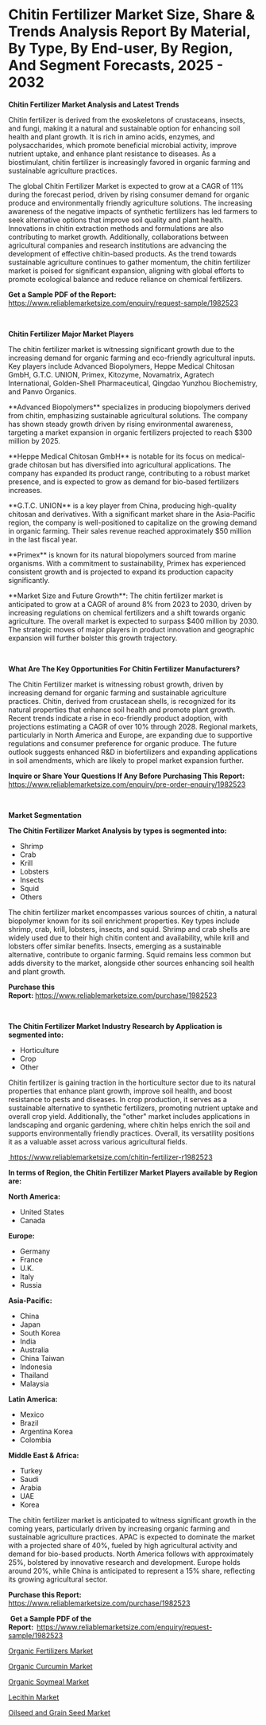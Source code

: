 <p><h1>Chitin Fertilizer Market Size, Share & Trends Analysis Report By Material, By Type, By End-user, By Region, And Segment Forecasts, 2025 - 2032</h1></p><p><strong>Chitin Fertilizer Market Analysis and Latest Trends</strong></p>
<p><p>Chitin fertilizer is derived from the exoskeletons of crustaceans, insects, and fungi, making it a natural and sustainable option for enhancing soil health and plant growth. It is rich in amino acids, enzymes, and polysaccharides, which promote beneficial microbial activity, improve nutrient uptake, and enhance plant resistance to diseases. As a biostimulant, chitin fertilizer is increasingly favored in organic farming and sustainable agriculture practices.</p><p>The global Chitin Fertilizer Market is expected to grow at a CAGR of 11% during the forecast period, driven by rising consumer demand for organic produce and environmentally friendly agriculture solutions. The increasing awareness of the negative impacts of synthetic fertilizers has led farmers to seek alternative options that improve soil quality and plant health. Innovations in chitin extraction methods and formulations are also contributing to market growth. Additionally, collaborations between agricultural companies and research institutions are advancing the development of effective chitin-based products. As the trend towards sustainable agriculture continues to gather momentum, the chitin fertilizer market is poised for significant expansion, aligning with global efforts to promote ecological balance and reduce reliance on chemical fertilizers.</p></p>
<p><strong>Get a Sample PDF of the Report:&nbsp;</strong> <a href="https://www.reliablemarketsize.com/enquiry/request-sample/1982523?utm_campaign=1131&utm_medium=2&utm_source=Github&utm_content=ia&utm_term=30032025&utm_id=chitin-fertilizer">https://www.reliablemarketsize.com/enquiry/request-sample/1982523</a></p>
<p>&nbsp;</p>
<p><strong>Chitin Fertilizer Major Market Players</strong></p>
<p><p>The chitin fertilizer market is witnessing significant growth due to the increasing demand for organic farming and eco-friendly agricultural inputs. Key players include Advanced Biopolymers, Heppe Medical Chitosan GmbH, G.T.C. UNION, Primex, Kitozyme, Novamatrix, Agratech International, Golden-Shell Pharmaceutical, Qingdao Yunzhou Biochemistry, and Panvo Organics.</p><p>**Advanced Biopolymers** specializes in producing biopolymers derived from chitin, emphasizing sustainable agricultural solutions. The company has shown steady growth driven by rising environmental awareness, targeting a market expansion in organic fertilizers projected to reach $300 million by 2025.</p><p>**Heppe Medical Chitosan GmbH** is notable for its focus on medical-grade chitosan but has diversified into agricultural applications. The company has expanded its product range, contributing to a robust market presence, and is expected to grow as demand for bio-based fertilizers increases.</p><p>**G.T.C. UNION** is a key player from China, producing high-quality chitosan and derivatives. With a significant market share in the Asia-Pacific region, the company is well-positioned to capitalize on the growing demand in organic farming. Their sales revenue reached approximately $50 million in the last fiscal year.</p><p>**Primex** is known for its natural biopolymers sourced from marine organisms. With a commitment to sustainability, Primex has experienced consistent growth and is projected to expand its production capacity significantly.</p><p>**Market Size and Future Growth**: The chitin fertilizer market is anticipated to grow at a CAGR of around 8% from 2023 to 2030, driven by increasing regulations on chemical fertilizers and a shift towards organic agriculture. The overall market is expected to surpass $400 million by 2030. The strategic moves of major players in product innovation and geographic expansion will further bolster this growth trajectory.</p></p>
<p>&nbsp;</p>
<p><strong>What Are The Key Opportunities For Chitin Fertilizer Manufacturers?</strong></p>
<p><p>The Chitin Fertilizer market is witnessing robust growth, driven by increasing demand for organic farming and sustainable agriculture practices. Chitin, derived from crustacean shells, is recognized for its natural properties that enhance soil health and promote plant growth. Recent trends indicate a rise in eco-friendly product adoption, with projections estimating a CAGR of over 10% through 2028. Regional markets, particularly in North America and Europe, are expanding due to supportive regulations and consumer preference for organic produce. The future outlook suggests enhanced R&D in biofertilizers and expanding applications in soil amendments, which are likely to propel market expansion further.</p></p>
<p><strong>Inquire or Share Your Questions If Any Before Purchasing This Report:</strong> <a href="https://www.reliablemarketsize.com/enquiry/pre-order-enquiry/1982523?utm_campaign=1131&utm_medium=2&utm_source=Github&utm_content=ia&utm_term=30032025&utm_id=chitin-fertilizer">https://www.reliablemarketsize.com/enquiry/pre-order-enquiry/1982523</a></p>
<p>&nbsp;</p>
<p><strong>Market Segmentation</strong></p>
<p><strong>The Chitin Fertilizer Market Analysis by types is segmented into:</strong></p>
<p><ul><li>Shrimp</li><li>Crab</li><li>Krill</li><li>Lobsters</li><li>Insects</li><li>Squid</li><li>Others</li></ul></p>
<p><p>The chitin fertilizer market encompasses various sources of chitin, a natural biopolymer known for its soil enrichment properties. Key types include shrimp, crab, krill, lobsters, insects, and squid. Shrimp and crab shells are widely used due to their high chitin content and availability, while krill and lobsters offer similar benefits. Insects, emerging as a sustainable alternative, contribute to organic farming. Squid remains less common but adds diversity to the market, alongside other sources enhancing soil health and plant growth.</p></p>
<p><strong>Purchase this Report:&nbsp;</strong><a href="https://www.reliablemarketsize.com/purchase/1982523?utm_campaign=1131&utm_medium=2&utm_source=Github&utm_content=ia&utm_term=30032025&utm_id=chitin-fertilizer">https://www.reliablemarketsize.com/purchase/1982523</a></p>
<p>&nbsp;</p>
<p><strong>The Chitin Fertilizer Market Industry Research by Application is segmented into:</strong></p>
<p><ul><li>Horticulture</li><li>Crop</li><li>Other</li></ul></p>
<p><p>Chitin fertilizer is gaining traction in the horticulture sector due to its natural properties that enhance plant growth, improve soil health, and boost resistance to pests and diseases. In crop production, it serves as a sustainable alternative to synthetic fertilizers, promoting nutrient uptake and overall crop yield. Additionally, the "other" market includes applications in landscaping and organic gardening, where chitin helps enrich the soil and supports environmentally friendly practices. Overall, its versatility positions it as a valuable asset across various agricultural fields.</p></p>
<p><a href="https://www.reliablemarketsize.com/chitin-fertilizer-r1982523?utm_campaign=1131&utm_medium=2&utm_source=Github&utm_content=ia&utm_term=30032025&utm_id=chitin-fertilizer">&nbsp;https://www.reliablemarketsize.com/chitin-fertilizer-r1982523</a></p>
<p><strong>In terms of Region, the Chitin Fertilizer Market Players available by Region are:</strong></p>
<p>
    <p> <strong> North America: </strong>
        <ul>
            <li>United States</li>
            <li>Canada</li>
        </ul>
        </p> 
    <p> <strong> Europe: </strong>
        <ul>
            <li>Germany</li>
            <li>France</li>
            <li>U.K.</li>
            <li>Italy</li>
            <li>Russia</li>
        </ul>
        </p> 
    <p> <strong> Asia-Pacific: </strong>
        <ul>
            <li>China</li>
            <li>Japan</li>
            <li>South Korea</li>
            <li>India</li>
            <li>Australia</li>
            <li>China Taiwan</li>
            <li>Indonesia</li>
            <li>Thailand</li>
            <li>Malaysia</li>
        </ul>
        </p> 
    <p> <strong> Latin America: </strong>
        <ul>
            <li>Mexico</li>
            <li>Brazil</li>
            <li>Argentina Korea</li>
            <li>Colombia</li>
        </ul>
        </p> 
    <p> <strong> Middle East & Africa: </strong>
        <ul>
            <li>Turkey</li>
            <li>Saudi</li>
            <li>Arabia</li>
            <li>UAE</li>
            <li>Korea</li>
        </ul>
    </p>
    </p>
<p><p>The chitin fertilizer market is anticipated to witness significant growth in the coming years, particularly driven by increasing organic farming and sustainable agriculture practices. APAC is expected to dominate the market with a projected share of 40%, fueled by high agricultural activity and demand for bio-based products. North America follows with approximately 25%, bolstered by innovative research and development. Europe holds around 20%, while China is anticipated to represent a 15% share, reflecting its growing agricultural sector.</p></p>
<p><strong>Purchase this Report: </strong><a href="https://www.reliablemarketsize.com/purchase/1982523?utm_campaign=1131&utm_medium=2&utm_source=Github&utm_content=ia&utm_term=30032025&utm_id=chitin-fertilizer">https://www.reliablemarketsize.com/purchase/1982523</a></p>
<p>&nbsp;<strong>Get a Sample PDF of the Report:&nbsp;&nbsp;</strong><a href="https://www.reliablemarketsize.com/enquiry/request-sample/1982523?utm_campaign=1131&utm_medium=2&utm_source=Github&utm_content=ia&utm_term=30032025&utm_id=chitin-fertilizer">https://www.reliablemarketsize.com/enquiry/request-sample/1982523</a></p>
<p><strong></strong></p>
<p><p><a href="https://github.com/leptouwrites/Market-Research-Report-List-1/blob/main/organic-fertilizers-market.md?utm_campaign=1131&utm_medium=2&utm_source=Github&utm_content=ia&utm_term=30032025&utm_id=chitin-fertilizer">Organic Fertilizers Market</a></p><p><a href="https://github.com/bhatttutty2p/Market-Research-Report-List-1/blob/main/organic-curcumin-market.md?utm_campaign=1131&utm_medium=2&utm_source=Github&utm_content=ia&utm_term=30032025&utm_id=chitin-fertilizer">Organic Curcumin Market</a></p><p><a href="https://github.com/ekerswenzlb0/Market-Research-Report-List-1/blob/main/organic-soymeal-market.md?utm_campaign=1131&utm_medium=2&utm_source=Github&utm_content=ia&utm_term=30032025&utm_id=chitin-fertilizer">Organic Soymeal Market</a></p><p><a href="https://github.com/colloerrinbp/Market-Research-Report-List-1/blob/main/lecithin-market.md?utm_campaign=1131&utm_medium=2&utm_source=Github&utm_content=ia&utm_term=30032025&utm_id=chitin-fertilizer">Lecithin Market</a></p><p><a href="https://github.com/sphaabrose/Market-Research-Report-List-1/blob/main/oilseed-and-grain-seed-market.md?utm_campaign=1131&utm_medium=2&utm_source=Github&utm_content=ia&utm_term=30032025&utm_id=chitin-fertilizer">Oilseed and Grain Seed Market</a></p></p>